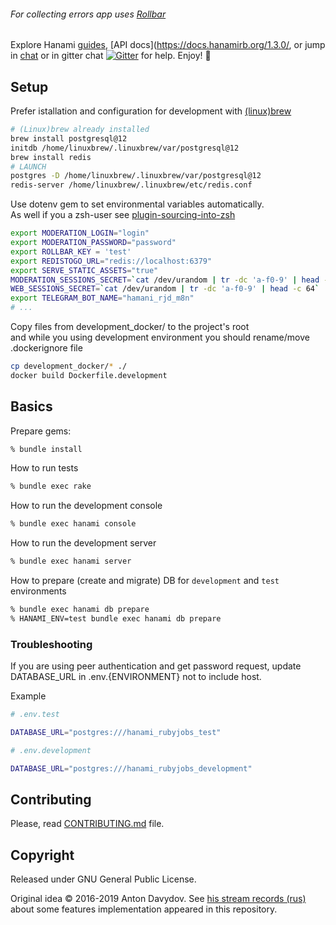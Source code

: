###### For  collecting errors app uses [Rollbar](https://docs.rollbar.com/docs/ruby#section-getting-started)
Explore Hanami [guides](http://hanamirb.org/guides/), [API docs](https://docs.hanamirb.org/1.3.0/, or jump in [chat](http://chat.hanamirb.org) or in gitter chat [![Gitter](https://badges.gitter.im/hanami/chat.svg)](https://gitter.im/hanami/chat) for help. Enjoy! 🌸

## Setup

Prefer istallation and configuration for development with [(linux)brew](https://brew.sh)

```bash
# (Linux)brew already installed
brew install postgresql@12
initdb /home/linuxbrew/.linuxbrew/var/postgresql@12
brew install redis
# LAUNCH
postgres -D /home/linuxbrew/.linuxbrew/var/postgresql@12
redis-server /home/linuxbrew/.linuxbrew/etc/redis.conf
```

Use dotenv gem to set environmental variables automatically. \
As well if you a zsh-user see
[plugin-sourcing-into-zsh](https://github.com/robbyrussell/oh-my-zsh/tree/master/plugins/dotenv)

```bash
export MODERATION_LOGIN="login"
export MODERATION_PASSWORD="password"
export ROLLBAR_KEY = 'test'
export REDISTOGO_URL="redis://localhost:6379"
export SERVE_STATIC_ASSETS="true"
MODERATION_SESSIONS_SECRET=`cat /dev/urandom | tr -dc 'a-f0-9' | head -c 64`
WEB_SESSIONS_SECRET=`cat /dev/urandom | tr -dc 'a-f0-9' | head -c 64`
export TELEGRAM_BOT_NAME="hamani_rjd_m8n"
# ...
```

Copy files from development_docker/ to the project's root \
and while you using development environment you should rename/move .dockerignore file

```bash
cp development_docker/* ./
docker build Dockerfile.development
```

## Basics

Prepare gems:

```bash
% bundle install
```

How to run tests

```bash
% bundle exec rake
```

How to run the development console

```bash
% bundle exec hanami console
```

How to run the development server

```bash
% bundle exec hanami server
```

How to prepare (create and migrate) DB for `development` and `test` environments

```bash
% bundle exec hanami db prepare
% HANAMI_ENV=test bundle exec hanami db prepare
```
### Troubleshooting
If you are using peer authentication and get password request, update DATABASE_URL in .env.{ENVIRONMENT} not to include host.

Example

```bash
# .env.test

DATABASE_URL="postgres:///hanami_rubyjobs_test"

# .env.development

DATABASE_URL="postgres:///hanami_rubyjobs_development"

```

## Contributing

Please, read [CONTRIBUTING.md](https://github.com/davydovanton/rubyjobs.dev/blob/master/CONTRIBUTING.md) file.

## Copyright

Released under GNU General Public License.

Original idea © 2016-2019 Anton Davydov. See [his stream records (rus)](https://www.youtube.com/playlist?list=PL6n1fvXhQN4kOm_HhBDJrynj6_dcl7VJP) about  some features implementation appeared in this repository.
